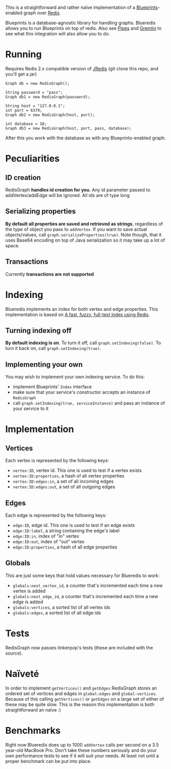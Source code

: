 This is a straightforward and rather naïve implementation of a [Blueprints](http://blueprints.tinkerpop.com/)-enabled graph over [Redis](http://code.google.com/p/redis/).

Blueprints is a database-agnostic library for handling graphs. Blueredis allows you to run Blueprints on top of redis. Also see [Pipes](http://pipes.tinkerpop.com/) and [Gremlin](http://gremlin.tinkerpop.com/) to see what this integration will also allow you to do.

Running
===

Requires Redis 2.x compatible version of [JRedis](http://github.com/alphazero/jredis) (git clone this repo, and you'll get a jar)


    Graph db = new RedisGraph();
    
    String password = "pass";
    Graph db1 = new RedisGraph(password);

    String host = "127.0.0.1";
    int port = 6379;
    Graph db2 = new RedisGraph(host, port);

    int database = 10;
    Graph db3 = new RedisGraph(host, port, pass, database);

After this you work with the database as with any Blueprints-enabled graph.

Peculiarities
===

ID creation
---

RedisGraph **handles id creation for you**. Any id parameter passed to addVertex/addEdge will be ignored. All ids are of type long

Serializing properties
---

**By default all properties are saved and retrieved as strings**, regardless of the type of object you pass to `addVertex`. If you want to save actual objects/values, call `graph.serializeProperties(true)`. Note though, that it uses Base64 encoding on top of Java serialization so it may take up a lot of space.

Transactions
---

Currently **transactions are not supported**

Indexing
===

Blueredis implements an index for both vertex and edge properties. This implementation is based on [A fast, fuzzy, full-text index using Redis](http://playnice.ly/blog/2010/05/05/a-fast-fuzzy-full-text-index-using-redis/). 

Turning indexing off
---

**By default indexing is on**. To turn it off, call `graph.setIndexing(false)`. To turn it back on, call `graph.setIndexing(true)`.

Implementing your own
---

You may wish to implement your own indexing service. To do this:

* implement Blueprints' `Index` interface
* make sure that your service's constructor accepts an instance of `RedisGraph`
* call `graph.setIndexing(true, serviceInstance)` and pass an instance of your service to it

Implementation
===

Vertices
---

Each vertex is represented by the following keys:

* `vertex:ID`, vertex id. This one is used to test if a vertex exists
* `vertex:ID:properties`, a hash of all vertex properties
* `vertex:ID:edges:in`, a set of all incoming edges
* `vertex:ID:edges:out`, a set of all outgoing edges

Edges
---

Each edge is represented by the following keys:

* `edge:ID`, edge id. This one is used to test if an edge exists
* `edge:ID:label`, a string containing the edge's label
* `edge:ID:in`, index of "in" vertex
* `edge:ID:out`, index of "out" vertex
* `edge:ID:properties`, a hash of all edge properties

Globals
---

This are just some keys that hold values necessary for Blueredis to work:

* `globals:next_vertex_id`, a counter that's incremented each time a new vertex is added
* `globals:next_edge_id`, a counter that's incremented each time a new edge is added
* `globals:vertices`, a sorted list of all vertex ids
* `globals:edges`, a sorted list of all edge ids

Tests
===

RedisGraph now passes tinkerpop's tests (these are included with the source).

Naïveté
===

In order to implement `getVertices()` and `getEdges` RedisGraph stores an ordered set of vertices and edges in `global:edges` and `global:vertices`. Because of this calling `getVertices()` or `getEdges` on a large set of either of these may be quite slow. This is the reason this implementation is both straightforward an naïve :)

Benchmarks
===

Right now Blueredis does up to 1000 `addVertex` calls per second on a 3.5 year-old MacBook Pro. Don't take these numbers seriously and do your own performance tests to see if it will suit your needs. At least not until a proper benchmark can be put into place.